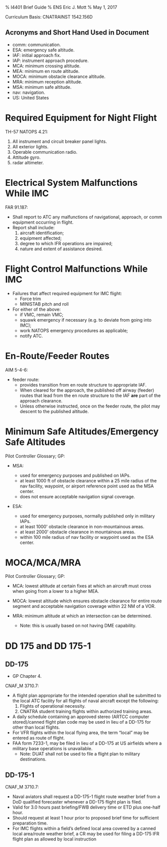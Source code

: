 % I4401 Brief Guide
% ENS Eric J. Mott
% May 1, 2017

Curriculum Basis: CNATRAINST 1542.156D

Acronyms and Short Hand Used in Document
----------------------------------------

- comm: communication.
- ESA: emergency safe altitude.
- IAF: initial approach fix.
- IAP: instrument approach procedure.
- MCA: minimum crossing altitude.
- MEA: minimum en route altitude.
- MOCA: minimum obstacle clearance altitude.
- MRA: minimum reception altitude.
- MSA: minimum safe altitude.
- nav: navigation.
- US: United States

Required Equipment for Night Flight
===================================

TH-57 NATOPS 4.21:

1. All instrument and circuit breaker panel lights.
2. All exterior lights.
3. Operable communication radio.
4. Attitude gyro.
5. radar altimeter.

Electrical System Malfunctions While IMC
========================================

FAR 91.187:

- Shall report to ATC any malfunctions of navigational, approach, or comm
  equipment occurring in flight.
- Report shall include:
  1. aircraft identification;
  2. equipment affected;
  3. degree to which IFR operations are impaired;
  4. nature and extent of assistance desired.


Flight Control Malfunctions While IMC
=====================================

- Failures that affect required equipment for IMC flight:
  - Force trim
  - MINISTAB pitch and roll
- For either of the above:
  - if VMC, remain VMC;
  - squawk emergency if necessary (e.g. to deviate from going into IMC);
  - work NATOPS emergency procedures as applicable;
  - notify ATC.


En-Route/Feeder Routes
======================

AIM 5-4-6:

- feeder route:
  - provides transition from en route structure to appropriate IAF.
  - When cleared for the approach, the published off airway (feeder) routes that
    lead from the en route structure to the IAF **are** part of the approach
    clearance.
  - Unless otherwise instructed, once on the feeder route, the pilot may descent
    to the published altitude.

Minimum Safe Altitudes/Emergency Safe Altitudes
===============================================

Pilot Controller Glossary; GP:

- MSA:
  - used for emergency purposes and published on IAPs.
  - at least 1000 ft of obstacle clearance within a 25 mile radius of the
    nav facility, waypoint, or airport reference point used as the MSA center.
  - does not ensure acceptable navigation signal coverage.

- ESA:
  - used for emergency purposes, normally published only in military IAPs.
  - at least 1000' obstacle clearance in non-mountainous areas.
  - at least 2000' obstacle clearance in mountainous areas.
  - within 100 mile radius of nav facility or waypoint used as the ESA center.

MOCA/MCA/MRA
============

Pilot Controller Glossary; GP:

- MCA: lowest altitude at certain fixes at which an aircraft must cross when
  going from a lower to a higher MEA.

- MOCA: lowest altitude which ensures obstacle clearance for entire route
  segment and acceptable navigation coverage within 22 NM of a VOR.

- MRA: minimum altitude at which an intersection can be determined.
  - Note: this is usually based on not having DME capability.

DD 175 and DD 175-1
===================

DD-175
------

- GP Chapter 4.

CNAF_M 3710.7:

- A flight plan appropriate for the intended operation shall be submitted to the
  local ATC facility for all flights of naval aircraft except the following:
  1. Flights of operational necessity.
  2. CNATRA student training flights within authorized training areas.
- A daily schedule containing an approved stereo (ARTCC computer stored)/canned
  flight plan code may be used in lieu of a DD-175 for other than local flights.
- For VFR flights within the local flying area, the term “local” may be entered
  as route of flight.
- FAA form 7233-1, may be filed in lieu of a DD-175 at US airfields where a
  military base operations is unavailable.
  - Note: DUAT shall not be used to file a flight plan to military destinations.

DD-175-1
--------

CNAF_M 3710.7:

- Naval aviators shall request a DD-175-1 flight route weather brief from a DoD
  qualified forecaster whenever a DD-175 flight plan is filed.
- Valid for 3.0 hours past briefing/FWB delivery time or ETD plus one-half hour.
- Should request at least 1 hour prior to proposed brief time for sufficient
  preparation time.
- For IMC flights within a field’s defined local area covered by a canned local
  area/route weather brief, a CR may be used for filing a DD-175 IFR flight plan
  as allowed by local instruction
